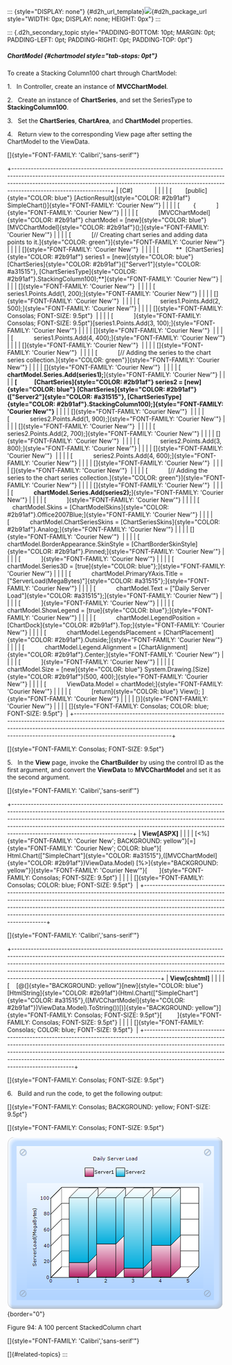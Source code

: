 ::: {style="DISPLAY: none"}
[](ms-xhelp:///?Id=d2h_url_template){#d2h_url_template}![](!package_url!){#d2h_package_url style="WIDTH: 0px; DISPLAY: none; HEIGHT: 0px"}
:::

::: {.d2h_secondary_topic style="PADDING-BOTTOM: 10pt; MARGIN: 0pt; PADDING-LEFT: 0pt; PADDING-RIGHT: 0pt; PADDING-TOP: 0pt"}
##### ChartModel {#chartmodel style="tab-stops: 0pt"}

To create a Stacking Column100 chart through ChartModel:

1.   In Controller, create an instance of **MVCChartModel**.

2.   Create an instance of **ChartSeries**, and set the SeriesType to **StackingColumn100**.

3.   Set the **ChartSeries**, **ChartArea**, and **ChartModel** properties.

4.   Return view to the corresponding View page after setting the ChartModel to the ViewData.

[]{style="FONT-FAMILY: 'Calibri','sans-serif'"} 

+-----------------------------------------------------------------------------------------------------------------------------------------------------------------------------------------------------------------------------------------------------------------------------+
| \[C#\]                                                                                                                                                                                                                                                                      |
|                                                                                                                                                                                                                                                                             |
| [        [public]{style="COLOR: blue"} [ActionResult]{style="COLOR: #2b91af"} SimpleChart()]{style="FONT-FAMILY: 'Courier New'"}                                                                                                                                            |
|                                                                                                                                                                                                                                                                             |
| [        {            ]{style="FONT-FAMILY: 'Courier New'"}                                                                                                                                                                                                                 |
|                                                                                                                                                                                                                                                                             |
| [            [MVCChartModel]{style="COLOR: #2b91af"} chartModel = [new]{style="COLOR: blue"} [MVCChartModel]{style="COLOR: #2b91af"}();]{style="FONT-FAMILY: 'Courier New'"}                                                                                                |
|                                                                                                                                                                                                                                                                             |
| [            [// Creating chart series and adding data points to it.]{style="COLOR: green"}]{style="FONT-FAMILY: 'Courier New'"}                                                                                                                                            |
|                                                                                                                                                                                                                                                                             |
| []{style="FONT-FAMILY: 'Courier New'"}                                                                                                                                                                                                                                      |
|                                                                                                                                                                                                                                                                             |
| [          **  [ChartSeries]{style="COLOR: #2b91af"} series1 = [new]{style="COLOR: blue"} [ChartSeries]{style="COLOR: #2b91af"}([\"Server1\"]{style="COLOR: #a31515"}, [ChartSeriesType]{style="COLOR: #2b91af"}.StackingColumn100);**]{style="FONT-FAMILY: 'Courier New'"} |
|                                                                                                                                                                                                                                                                             |
| []{style="FONT-FAMILY: 'Courier New'"}                                                                                                                                                                                                                                      |
|                                                                                                                                                                                                                                                                             |
| [            series1.Points.Add(1, 200);]{style="FONT-FAMILY: 'Courier New'"}                                                                                                                                                                                               |
|                                                                                                                                                                                                                                                                             |
| []{style="FONT-FAMILY: 'Courier New'"}                                                                                                                                                                                                                                      |
|                                                                                                                                                                                                                                                                             |
| [            series1.Points.Add(2, 500);]{style="FONT-FAMILY: 'Courier New'"}                                                                                                                                                                                               |
|                                                                                                                                                                                                                                                                             |
| []{style="FONT-FAMILY: Consolas; FONT-SIZE: 9.5pt"}                                                                                                                                                                                                                         |
|                                                                                                                                                                                                                                                                             |
| [            ]{style="FONT-FAMILY: Consolas; FONT-SIZE: 9.5pt"}[series1.Points.Add(3, 100);]{style="FONT-FAMILY: 'Courier New'"}                                                                                                                                            |
|                                                                                                                                                                                                                                                                             |
| []{style="FONT-FAMILY: 'Courier New'"}                                                                                                                                                                                                                                      |
|                                                                                                                                                                                                                                                                             |
| [            series1.Points.Add(4, 400);]{style="FONT-FAMILY: 'Courier New'"}                                                                                                                                                                                               |
|                                                                                                                                                                                                                                                                             |
| []{style="FONT-FAMILY: 'Courier New'"}                                                                                                                                                                                                                                      |
|                                                                                                                                                                                                                                                                             |
| []{style="FONT-FAMILY: 'Courier New'"}                                                                                                                                                                                                                                      |
|                                                                                                                                                                                                                                                                             |
| [            [// Adding the series to the chart series collection.]{style="COLOR: green"}]{style="FONT-FAMILY: 'Courier New'"}                                                                                                                                              |
|                                                                                                                                                                                                                                                                             |
| []{style="FONT-FAMILY: 'Courier New'"}                                                                                                                                                                                                                                      |
|                                                                                                                                                                                                                                                                             |
| [            **chartModel.Series.Add(series1);**]{style="FONT-FAMILY: 'Courier New'"}                                                                                                                                                                                       |
|                                                                                                                                                                                                                                                                             |
| **[            [ChartSeries]{style="COLOR: #2b91af"} series2 = [new]{style="COLOR: blue"} [ChartSeries]{style="COLOR: #2b91af"}([\"Server2\"]{style="COLOR: #a31515"}, [ChartSeriesType]{style="COLOR: #2b91af"}.StackingColumn100);]{style="FONT-FAMILY: 'Courier New'"}** |
|                                                                                                                                                                                                                                                                             |
| []{style="FONT-FAMILY: 'Courier New'"}                                                                                                                                                                                                                                      |
|                                                                                                                                                                                                                                                                             |
| [            series2.Points.Add(1, 900);]{style="FONT-FAMILY: 'Courier New'"}                                                                                                                                                                                               |
|                                                                                                                                                                                                                                                                             |
| []{style="FONT-FAMILY: 'Courier New'"}                                                                                                                                                                                                                                      |
|                                                                                                                                                                                                                                                                             |
| [            series2.Points.Add(2, 700);]{style="FONT-FAMILY: 'Courier New'"}                                                                                                                                                                                               |
|                                                                                                                                                                                                                                                                             |
| []{style="FONT-FAMILY: 'Courier New'"}                                                                                                                                                                                                                                      |
|                                                                                                                                                                                                                                                                             |
| [            series2.Points.Add(3, 800);]{style="FONT-FAMILY: 'Courier New'"}                                                                                                                                                                                               |
|                                                                                                                                                                                                                                                                             |
| []{style="FONT-FAMILY: 'Courier New'"}                                                                                                                                                                                                                                      |
|                                                                                                                                                                                                                                                                             |
| [            series2.Points.Add(4, 600);]{style="FONT-FAMILY: 'Courier New'"}                                                                                                                                                                                               |
|                                                                                                                                                                                                                                                                             |
| []{style="FONT-FAMILY: 'Courier New'"}                                                                                                                                                                                                                                      |
|                                                                                                                                                                                                                                                                             |
| []{style="FONT-FAMILY: 'Courier New'"}                                                                                                                                                                                                                                      |
|                                                                                                                                                                                                                                                                             |
| [            [// Adding the series to the chart series collection.]{style="COLOR: green"}]{style="FONT-FAMILY: 'Courier New'"}                                                                                                                                              |
|                                                                                                                                                                                                                                                                             |
| []{style="FONT-FAMILY: 'Courier New'"}                                                                                                                                                                                                                                      |
|                                                                                                                                                                                                                                                                             |
| [            **chartModel.Series.Add(series2);**]{style="FONT-FAMILY: 'Courier New'"}                                                                                                                                                                                       |
|                                                                                                                                                                                                                                                                             |
| [            ]{style="FONT-FAMILY: 'Courier New'"}                                                                                                                                                                                                                          |
|                                                                                                                                                                                                                                                                             |
| [            chartModel.Skins = [ChartModelSkins]{style="COLOR: #2b91af"}.Office2007Blue;]{style="FONT-FAMILY: 'Courier New'"}                                                                                                                                              |
|                                                                                                                                                                                                                                                                             |
| [            chartModel.ChartSeriesSkins = [ChartSeriesSkins]{style="COLOR: #2b91af"}.Analog;]{style="FONT-FAMILY: 'Courier New'"}                                                                                                                                          |
|                                                                                                                                                                                                                                                                             |
| []{style="FONT-FAMILY: 'Courier New'"}                                                                                                                                                                                                                                      |
|                                                                                                                                                                                                                                                                             |
| [            chartModel.BorderAppearance.SkinStyle = [ChartBorderSkinStyle]{style="COLOR: #2b91af"}.Pinned;]{style="FONT-FAMILY: 'Courier New'"}                                                                                                                            |
|                                                                                                                                                                                                                                                                             |
| [            ]{style="FONT-FAMILY: 'Courier New'"}                                                                                                                                                                                                                          |
|                                                                                                                                                                                                                                                                             |
| [            chartModel.Series3D = [true]{style="COLOR: blue"};]{style="FONT-FAMILY: 'Courier New'"}                                                                                                                                                                        |
|                                                                                                                                                                                                                                                                             |
| [            chartModel.PrimaryYAxis.Title = [\"ServerLoad(MegaBytes)\"]{style="COLOR: #a31515"};]{style="FONT-FAMILY: 'Courier New'"}                                                                                                                                      |
|                                                                                                                                                                                                                                                                             |
| [            chartModel.Text = [\"Daily Server Load\"]{style="COLOR: #a31515"};]{style="FONT-FAMILY: 'Courier New'"}                                                                                                                                                        |
|                                                                                                                                                                                                                                                                             |
| [            ]{style="FONT-FAMILY: 'Courier New'"}                                                                                                                                                                                                                          |
|                                                                                                                                                                                                                                                                             |
| [            chartModel.ShowLegend = [true]{style="COLOR: blue"};]{style="FONT-FAMILY: 'Courier New'"}                                                                                                                                                                      |
|                                                                                                                                                                                                                                                                             |
| [            chartModel.LegendPosition = [ChartDock]{style="COLOR: #2b91af"}.Top;]{style="FONT-FAMILY: 'Courier New'"}                                                                                                                                                      |
|                                                                                                                                                                                                                                                                             |
| [            chartModel.LegendsPlacement = [ChartPlacement]{style="COLOR: #2b91af"}.Outside;]{style="FONT-FAMILY: 'Courier New'"}                                                                                                                                           |
|                                                                                                                                                                                                                                                                             |
| [            chartModel.Legend.Alignment = [ChartAlignment]{style="COLOR: #2b91af"}.Center;]{style="FONT-FAMILY: 'Courier New'"}                                                                                                                                            |
|                                                                                                                                                                                                                                                                             |
| [            ]{style="FONT-FAMILY: 'Courier New'"}                                                                                                                                                                                                                          |
|                                                                                                                                                                                                                                                                             |
| [            chartModel.Size = [new]{style="COLOR: blue"} System.Drawing.[Size]{style="COLOR: #2b91af"}(500, 400);]{style="FONT-FAMILY: 'Courier New'"}                                                                                                                     |
|                                                                                                                                                                                                                                                                             |
| [            ViewData.Model = chartModel;]{style="FONT-FAMILY: 'Courier New'"}                                                                                                                                                                                              |
|                                                                                                                                                                                                                                                                             |
| [            [return]{style="COLOR: blue"} View(); ]{style="FONT-FAMILY: 'Courier New'"}                                                                                                                                                                                    |
|                                                                                                                                                                                                                                                                             |
| [}]{style="FONT-FAMILY: 'Courier New'"}                                                                                                                                                                                                                                     |
|                                                                                                                                                                                                                                                                             |
| []{style="FONT-FAMILY: Consolas; COLOR: blue; FONT-SIZE: 9.5pt"}                                                                                                                                                                                                            |
+-----------------------------------------------------------------------------------------------------------------------------------------------------------------------------------------------------------------------------------------------------------------------------+

[]{style="FONT-FAMILY: Consolas; FONT-SIZE: 9.5pt"} 

5.   In the **View** page, invoke the **ChartBuilder** by using the control ID as the first argument, and convert the **ViewData** to **MVCChartModel** and set it as the second argument.

[]{style="FONT-FAMILY: 'Calibri','sans-serif'"} 

+-------------------------------------------------------------------------------------------------------------------------------------------------------------------------------------------------------------------------------------------------------------------------------------------------------------------------------------------------------------------+
| **View\[ASPX\]**                                                                                                                                                                                                                                                                                                                                                  |
|                                                                                                                                                                                                                                                                                                                                                                   |
| [\<%]{style="FONT-FAMILY: 'Courier New'; BACKGROUND: yellow"}[=]{style="FONT-FAMILY: 'Courier New'; COLOR: blue"}[ Html.Chart([\"SimpleChart\"]{style="COLOR: #a31515"},([MVCChartModel]{style="COLOR: #2b91af"})ViewData.Model) [%\>]{style="BACKGROUND: yellow"}]{style="FONT-FAMILY: 'Courier New'"}[       ]{style="FONT-FAMILY: Consolas; FONT-SIZE: 9.5pt"} |
|                                                                                                                                                                                                                                                                                                                                                                   |
| []{style="FONT-FAMILY: Consolas; COLOR: blue; FONT-SIZE: 9.5pt"}                                                                                                                                                                                                                                                                                                  |
+-------------------------------------------------------------------------------------------------------------------------------------------------------------------------------------------------------------------------------------------------------------------------------------------------------------------------------------------------------------------+

[]{style="FONT-FAMILY: 'Calibri','sans-serif'"} 

+-----------------------------------------------------------------------------------------------------------------------------------------------------------------------------------------------------------------------------------------------------------------------------------------------------------------------------------------------------------------------------+
| **View\[cshtml\]**                                                                                                                                                                                                                                                                                                                                                          |
|                                                                                                                                                                                                                                                                                                                                                                             |
| [    [@(]{style="BACKGROUND: yellow"}[new]{style="COLOR: blue"} [HtmlString]{style="COLOR: #2b91af"}(Html.Chart([\"SimpleChart\"]{style="COLOR: #a31515"},([MVCChartModel]{style="COLOR: #2b91af"})ViewData.Model).ToString())[)]{style="BACKGROUND: yellow"}]{style="FONT-FAMILY: Consolas; FONT-SIZE: 9.5pt"}[         ]{style="FONT-FAMILY: Consolas; FONT-SIZE: 9.5pt"} |
|                                                                                                                                                                                                                                                                                                                                                                             |
| []{style="FONT-FAMILY: Consolas; COLOR: blue; FONT-SIZE: 9.5pt"}                                                                                                                                                                                                                                                                                                            |
+-----------------------------------------------------------------------------------------------------------------------------------------------------------------------------------------------------------------------------------------------------------------------------------------------------------------------------------------------------------------------------+

[]{style="FONT-FAMILY: Consolas; FONT-SIZE: 9.5pt"} 

6.   Build and run the code, to get the following output:     

[]{style="FONT-FAMILY: Consolas; BACKGROUND: yellow; FONT-SIZE: 9.5pt"} 

[]{style="FONT-FAMILY: Consolas; FONT-SIZE: 9.5pt"} 

![](ImagesExt/image69_83.png){border="0"}

Figure 94: A 100 percent StackedColumn chart

[]{style="FONT-FAMILY: 'Calibri','sans-serif'"} 

[]{#related-topics}
:::
